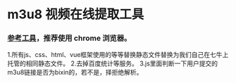 # m3u8 视频在线提取工具

### [参考工具](http://blog.luckly-mjw.cn/tool-show/m3u8-downloader/index.html)，推荐使用 chrome 浏览器。

1.所有js、css、html、vue框架使用的等等替换静态文件替换为我们自己在七牛上托管的相同静态文件。
2.去掉百度统计等服务。
3.js里面判断一下用户提交的m3u8链接是否为bixin的，若不是，择拒绝解析。
